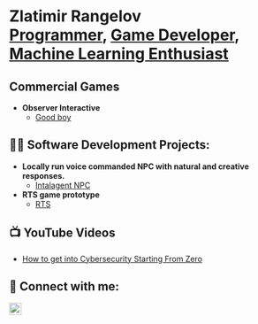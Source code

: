<h1>Zlatimir Rangelov <br/><a href="https://github.com/joshmadakor1">Programmer</a>, <a href="https://www.linkedin.com/in/joshmadakor/">Game Developer</a>, <a href="https://www.youtube.com/c/joshmadakor">Machine Learning Enthusiast</a></h1>

<h2>Commercial Games</h2>

- <b>Observer Interactive</b>
  - [Good boy](https://store.steampowered.com/app/2986110/Good_Boy/)


<h2>👨‍💻 Software Development Projects:</h2>

- <b>Locally run voice commanded NPC with natural and creative responses.</b>
  - [Intalagent NPC](https://github.com/zlaty12/MSProject)
- <b>RTS game prototype</b>
  - [RTS](https://github.com/twilkinson199/agp2024)

<h2>📺 YouTube Videos</h2>

- [How to get into Cybersecurity Starting From Zero](https://www.youtube.com/watch?v=a83ASGn_V_s)


<h2> 🤳 Connect with me:</h2>

[<img align="left" alt="JoshMadakor | LinkedIn" width="22px" src="https://cdn.jsdelivr.net/npm/simple-icons@v3/icons/linkedin.svg" />][linkedin]


[linkedin]: https://www.linkedin.com/in/zlatimir-rangelov-887909275/

